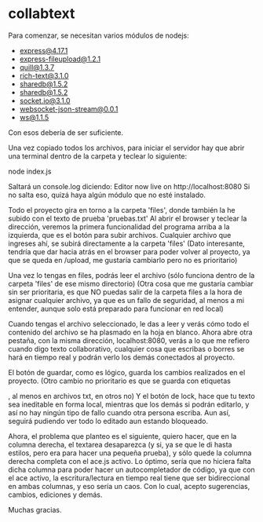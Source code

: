 # collabtext

Para comenzar, se necesitan varios módulos de nodejs:
- express@4.17.1
- express-fileupload@1.2.1
- quill@1.3.7
- rich-text@3.1.0
- sharedb@1.5.2
- sharedb@1.5.2
- socket.io@3.1.0
- websocket-json-stream@0.0.1
- ws@1.1.5


Con esos debería de ser suficiente.

Una vez copiado todos los archivos, para iniciar el servidor hay que abrir una terminal dentro de la carpeta y teclear lo siguiente:

node index.js

Saltará un console.log diciendo: Editor now live on http://localhost:8080
Si no salta eso, quizá haya algún módulo que no esté instalado.

Todo el proyecto gira en torno a la carpeta 'files', donde también la he subido con el texto de prueba 'pruebas.txt'
Al abrir el browser y teclear la dirección, veremos la primera funcionalidad del programa arriba a la izquierda, que es el botón para subir archivos.
Cualquier archivo que ingreses ahí, se subirá directamente a la carpeta 'files'
(Dato interesante, tendría que dar hacia atrás en el browser para poder volver al proyecto, ya que se queda en /upload, me gustaría cambiarlo pero
no es prioritario)

Una vez lo tengas en files, podrás leer el archivo (sólo funciona dentro de la carpeta 'files' de ese mismo directorio)
(Otra cosa que me gustaría cambiar sin ser prioritaria, es que NO puedas salir de la carpeta files a la hora de asignar cualquier archivo, ya que es
un fallo de seguridad, al menos a mi entender, aunque solo está preparado para funcionar en red local)

Cuando tengas el archivo seleccionado, le das a leer y verás cómo todo el contenido del archivo se ha plasmado en la hoja en blanco.
Ahora abre otra pestaña, con la misma dirección, localhost:8080, verás a lo que me refiero cuando digo texto collaborativo, cualquier
cosa que escribas o borres se hará en tiempo real y podrán verlo los demás conectados al proyecto.

El botón de guardar, como es lógico, guarda los cambios realizados en el proyecto.
(Otro cambio no prioritario es que se guarda con etiquetas <p>, al menos en archivos txt, en otros no)
Y el botón de lock, hace que tu texto sea ineditable en forma local, mientras que los demás si podrán editarlo, y así no hay ningún tipo de fallo cuando otra
persona escriba. Aun así, seguirá pudiendo ver todo lo editado aun estando bloqueado.

Ahora, el problema que planteo es el siguiente, quiero hacer, que en la columna derecha, el textarea desaparezca (y si, ya se que le di hasta estilos,
pero era para hacer una pequeña prueba), y sólo quede la columna derecha completa con el ace.js activo.
Lo óptimo, sería que no hiciera falta dicha columna para poder hacer un autocompletador de código, ya que con el ace activo, la escritura/lectura en tiempo
real tiene que ser bidireccional en ambas columnas, y eso sería un caos. Con lo cual, acepto sugerencias, cambios, ediciones y demás.

Muchas gracias.
